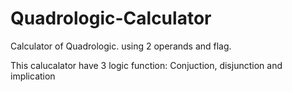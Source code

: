 # Quadrologic-Calculator
Calculator of Quadrologic. using 2 operands and flag. 

This calucalator have 3 logic function:
Conjuction, disjunction and implication
